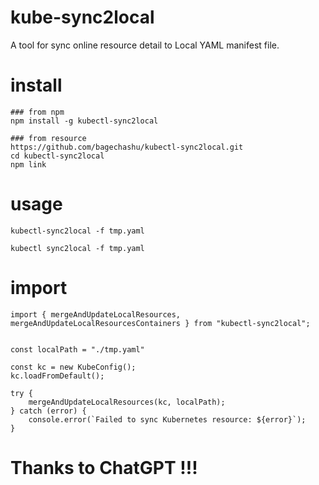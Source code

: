 # kube-sync2local
A tool for sync online resource detail to Local YAML manifest file.

# install

```
### from npm
npm install -g kubectl-sync2local

### from resource
https://github.com/bagechashu/kubectl-sync2local.git
cd kubectl-sync2local
npm link

```

# usage

```
kubectl-sync2local -f tmp.yaml

kubectl sync2local -f tmp.yaml

```

# import

```
import { mergeAndUpdateLocalResources, mergeAndUpdateLocalResourcesContainers } from "kubectl-sync2local";


const localPath = "./tmp.yaml"

const kc = new KubeConfig();
kc.loadFromDefault();

try {
    mergeAndUpdateLocalResources(kc, localPath);
} catch (error) {
    console.error(`Failed to sync Kubernetes resource: ${error}`);
}

```

# Thanks to ChatGPT !!!
